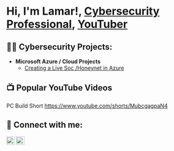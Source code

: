 <h1>Hi, I'm Lamar!, <a href="http://www.linkedin.com/in/lamar-williams-8973221bb">Cybersecurity Professional</a>, <a href="https://www.youtube.com/@hacktothefuture00">YouTuber</a></h1>

<h2>👨‍💻 Cybersecurity Projects:</h2>

- <b>Microsoft Azure / Cloud Projects</b>
  - [Creating a Live Soc /Honeynet in Azure](https://github.com/TheMarvelous-1/Azure-Cloud-SOC)

<h2>📺 Popular YouTube Videos</h2>

PC Build Short https://www.youtube.com/shorts/MubcgagpaN4

<h2> 🤳 Connect with me:</h2>

[<img align="left" alt="HackToTheFuture | YouTube" width="22px" src="https://cdn.jsdelivr.net/npm/simple-icons@v3/icons/youtube.svg" />][youtube]
[<img align="left" alt="Lamar Williams | LinkedIn" width="22px" src="https://cdn.jsdelivr.net/npm/simple-icons@v3/icons/linkedin.svg" />][linkedin]


[youtube]: https://www.youtube.com/@hacktothefuture00
[linkedin]: http://www.linkedin.com/in/lamar-williams-8973221bb
